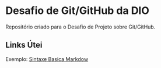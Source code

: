 # Desafio de Git/GitHub da DIO
Repositório criado para o Desafio de Projeto sobre Git/GitHub.

## Links Útei
Exemplo:
[Sintaxe Basica Markdow](https://www.markdownguide.org/basic-syntax)
